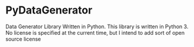 PyDataGenerator
===============

Data Generator Library Written in Python.  This library is written in Python 3.  No license 
is specified at the current time, but I intend to add sort of open source license
